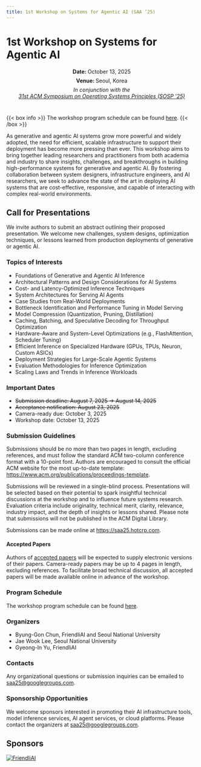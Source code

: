 ```yaml
---
title: 1st Workshop on Systems for Agentic AI (SAA ’25)
---
```


<style>
.post-content h1 {
  font-size: 35px;
}
object.email {
	height: 2em;
	margin: -1em 0;
	vertical-align: middle;
}
img.sponsor-logo {
    max-width: 50%;
}
</style>

# 1st Workshop on Systems for Agentic AI

<div style="text-align: center; margin-bottom: 40px;">
<p style="margin: 7px;"><strong>Date: </strong>October 13, 2025</p>
<p style="margin: 7px;"><strong>Venue: </strong>Seoul, Korea</p>
<p style="margin: 7px;"><em>In conjunction with the<br/><a href="https://sigops.org/s/conferences/sosp/2025/">31st ACM Symposium on Operating Systems Principles (SOSP '25)</a></em></p>
</div>

{{< box info >}}
The workshop program schedule can be found <a href="/schedule/">here</a>.
{{< /box >}}

As generative and agentic AI systems grow more powerful and widely adopted, the need for efficient, scalable infrastructure to support their deployment has become more pressing than ever. This workshop aims to bring together leading researchers and practitioners from both academia and industry to share insights, challenges, and breakthroughs in building high-performance systems for generative and agentic AI. By fostering collaboration between system designers, infrastructure engineers, and AI researchers, we seek to advance the state of the art in deploying AI systems that are cost-effective, responsive, and capable of interacting with complex real-world environments.

## Call for Presentations

We invite authors to submit an abstract outlining their proposed presentation. We welcome new challenges, system designs, optimization techniques, or lessons learned from production deployments of generative or agentic AI.

### Topics of Interests

- Foundations of Generative and Agentic AI Inference
- Architectural Patterns and Design Considerations for AI Systems
- Cost- and Latency-Optimized Inference Techniques
- System Architectures for Serving AI Agents
- Case Studies from Real-World Deployments
- Bottleneck Identification and Performance Tuning in Model Serving
- Model Compression (Quantization, Pruning, Distillation)
- Caching, Batching, and Speculative Decoding for Throughput Optimization
- Hardware-Aware and System-Level Optimizations (e.g., FlashAttention, Scheduler Tuning)
- Efficient Inference on Specialized Hardware (GPUs, TPUs, Neuron, Custom ASICs)
- Deployment Strategies for Large-Scale Agentic Systems
- Evaluation Methodologies for Inference Optimization
- Scaling Laws and Trends in Inference Workloads

### Important Dates

- ~~Submission deadline: August 7, 2025 &rarr; August 14, 2025~~
- ~~Acceptance notification: August 23, 2025~~
- Camera-ready due: October 3, 2025
- Workshop date: October 13, 2025

### Submission Guidelines

Submissions should be no more than two pages in length, excluding references, and must follow the standard ACM two-column conference format with a 10-point font. Authors are encouraged to consult the official ACM website for the most up-to-date template: <a href="https://www.acm.org/publications/proceedings-template">https://www.acm.org/publications/proceedings-template</a>.

Submissions will be reviewed in a single-blind process. Presentations will be selected based on their potential to spark insightful technical discussions at the workshop and to influence future systems research. Evaluation criteria include originality, technical merit, clarity, relevance, industry impact, and the depth of insights or lessons shared. Please note that submissions will not be published in the ACM Digital Library.

Submissions can be made online at <a href="https://saa25.hotcrp.com/">https://saa25.hotcrp.com</a>.

#### Accepted Papers

Authors of <a href="/program/">accepted papers</a> will be expected to supply electronic versions of their papers. Camera-ready papers may be up to 4 pages in length, excluding references. To facilitate broad technical discussion, all accepted papers will be made available online in advance of the workshop.

### Program Schedule

The workshop program schedule can be found <a href="/schedule/">here</a>.

### Organizers

- Byung-Gon Chun, FriendliAI and Seoul National University
- Jae Wook Lee, Seoul National University
- Gyeong-In Yu, FriendliAI

### Contacts

Any organizational questions or submission inquiries can be emailed to saa25@googlegroups.com.

### Sponsorship Opportunities

We welcome sponsors interested in promoting their AI infrastructure tools, model inference services, AI agent services, or cloud platforms. Please contact the organizers at saa25@googlegroups.com.

## Sponsors

<p>
  <a href="https://friendli.ai/">
    <img class="sponsor-logo" alt="FriendliAI" loading="lazy" src="friendliai.svg">
  </a>
</p>
